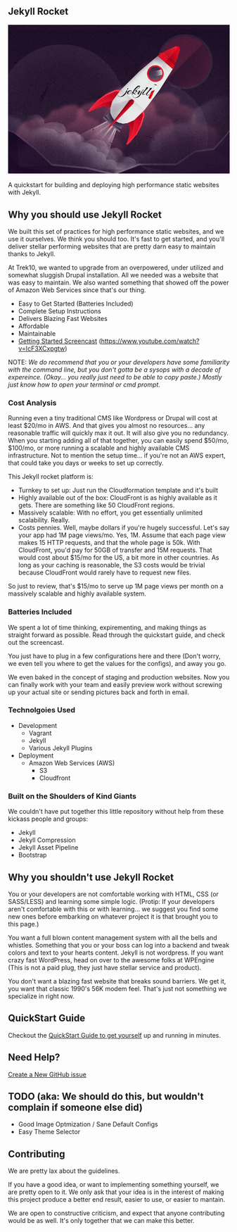Jekyll Rocket
----------


![Jekyll Rocket](jekyll_rocket_header.jpg?raw=true)

A quickstart for building and deploying high performance static websites with Jekyll.  

## Why you should use Jekyll Rocket

We built this set of practices for high performance static websites, and we use it ourselves. We think you should too. It's fast to get started, and you'll deliver stellar performing websites that are pretty darn easy to maintain thanks to Jekyll.  
  
At Trek10, we wanted to upgrade from an overpowered, under utilized and somewhat sluggish Drupal installation. All we needed was a website that was easy to maintain. We also wanted something that showed off the power of Amazon Web Services since that's our thing.  
  
- Easy to Get Started (Batteries Included)
- Complete Setup Instructions
- Delivers Blazing Fast Websites
- Affordable
- Maintainable
- [Getting Started Screencast](https://www.youtube.com/watch?v=IcF3XCxpgtw) (https://www.youtube.com/watch?v=IcF3XCxpgtw)

NOTE: _We do recommend that you or your developers have some familiarity with the command line, but you don't gotta be a sysops with a decade of expereince. (Okay... you really just need to be able to copy paste.) Mostly just know how to open your terminal or cmd prompt._  

### Cost Analysis

Running even a tiny traditional CMS like Wordpress or Drupal will cost at least $20/mo in AWS. And that gives you almost no resources... any reasonable traffic will quickly max it out. It will also give you no redundancy. When you starting adding all of that together, you can easily spend $50/mo, $100/mo, or more running a scalable and highly available CMS infrastructure. Not to mention the setup time... if you're not an AWS expert, that could take you days or weeks to set up correctly.

This Jekyll rocket platform is:
- Turnkey to set up: Just run the Cloudformation template and it's built
- Highly available out of the box: CloudFront is as highly available as it gets. There are something like 50 CloudFront regions.
- Massively scalable: With no effort, you get essentially unlimited scalability. Really.
- Costs pennies. Well, maybe dollars if you're hugely successful. Let's say your app had 1M page views/mo. Yes, 1M. Assume that each page view makes 15 HTTP requests, and that the whole page is 50k. With CloudFront, you'd pay for 50GB of transfer and 15M requests. That would cost about $15/mo for the US, a bit more in other countries. As long as your caching is reasonable, the S3 costs would be trivial because CloudFront would rarely have to request new files.

So just to review, that's $15/mo to serve up 1M page views per month on a massively scalable and highly available system.

### Batteries Included

We spent a lot of time thinking, expirementing, and making things as straight forward as possible. Read through the quickstart guide, and check out the screencast.
  
You just have to plug in a few configurations here and there (Don't worry, we even tell you where to get the values for the configs), and away you go.

We even baked in the concept of staging and production websites. Now you can finally work with your team and easily preview work without screwing up your actual site or sending pictures back and forth in email.


### Technolgoies Used

- Development
  - Vagrant
  - Jekyll
  - Various Jekyll Plugins
- Deployment
  - Amazon Web Services (AWS)
    - S3
    - Cloudfront

### Built on the Shoulders of Kind Giants  

We couldn't have put together this little repository without help from these kickass people and groups:  
  
- Jekyll
- Jekyll Compression
- Jekyll Asset Pipeline
- Bootstrap
  
## Why you shouldn't use Jekyll Rocket
  
You or your developers are not comfortable working with HTML, CSS (or SASS/LESS) and learning some simple logic. (Protip: If your developers aren't comfortable with this or with learning... we suggest you find some new ones before embarking on whatever project it is that brought you to this page.)  
  
You want a full blown content management system with all the bells and whistles. Something that you or your boss can log into a backend and tweak colors and text to your hearts content. Jekyll is not wordpress. If you want crazy fast WordPress, head on over to the awesome folks at WPEngine (This is not a paid plug, they just have stellar service and product).  
  
You don't want a blazing fast website that breaks sound barriers. We get it, you want that classic 1990's 56K modem feel. That's just not something we specialize in right now.  

## QuickStart Guide

Checkout the [QuickStart Guide to get yourself](../master/quickstart_guide.md) up and running in minutes.

## Need Help?

[Create a New GitHub issue](https://github.com/trek10inc/jekyll-rocket/issues/new)

## TODO (aka: We should do this, but wouldn't complain if someone else did)


- Good Image Optmization / Sane Default Configs
- Easy Theme Selector


## Contributing

We are pretty lax about the guidelines.  
  
If you have a good idea, or want to implementing something yourself, we are pretty open to it.
We only ask that your idea is in the interest of making this project produce a better end result, easier to use, or easier to mantain.  
  
We are open to constructive criticism, and expect that anyone contributing would be as well. It's only together that we can make this better.

